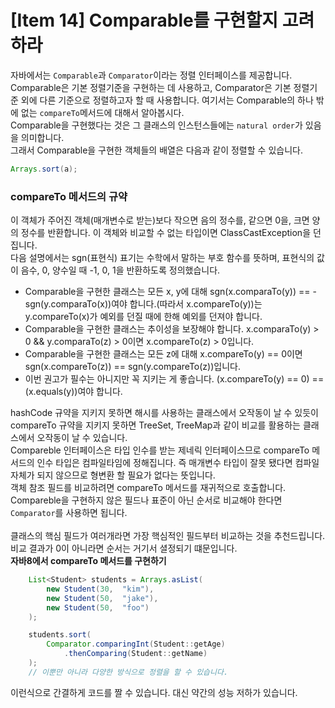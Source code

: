 # [Item 14] Comparable를 구현할지 고려하라
자바에서는 `Comparable`과 `Comparator`이라는 정렬 인터페이스를 제공합니다. Comparable은 기본 정렬기준을 구현하는 데 사용하고, Comparator은 기본 정렬기준 외에 다른 기준으로 정렬하고자 할 때 사용합니다. 여기서는 Comparable의 하나 밖에 없는 `compareTo`메서드에 대해서 알아봅시다.
</br>
Comparable을 구현했다는 것은 그 클래스의 인스턴스들에는 `natural order`가 있음을 의미합니다.</br>
그래서 Comparable을 구현한 객체들의 배열은 다음과 같이 정렬할 수 있습니다.
``` java
Arrays.sort(a);
```

### **compareTo 메서드의 규약**
이 객체가 주어진 객체(매개변수로 받는)보다 작으면 음의 정수를, 같으면 0을, 크면 양의 정수를 반환합니다. 이 객체와 비교할 수 없는 타입이면 ClassCastException을 던집니다.</br>
다음 설명에서는 sgn(표현식) 표기는 수학에서 말하는 부호 함수를 뜻하며, 표현식의 값이 음수, 0, 양수일 때 -1, 0, 1을 반환하도록 정의했습니다. 
- Comparable을 구현한 클래스는 모든 x, y에 대해 sgn(x.comparaTo(y)) == -sgn(y.comparaTo(x))여야 합니다.(따라서 x.compareTo(y))는 y.compareTo(x)가 예외를 던질 때에 한해 예외를 던져야 합니다.
- Comparable을 구현한 클래스는 추이성을 보장해야 합니다. x.comparaTo(y) > 0 && y.comparaTo(z) > 0이면 x.compareTo(z) > 0입니다.
- Comparable을 구현한 클래스는 모든 z에 대해 x.compareTo(y) == 0이면 sgn(x.compareTo(z)) == sgn(y.compareTo(z))입니다.
- 이번 권고가 필수는 아니지만 꼭 지키는 게 좋습니다. (x.compareTo(y) == 0) == (x.equals(y))여야 합니다.

hashCode 규약을 지키지 못하면 해시를 사용하는 클래스에서 오작동이 날 수 있듯이 compareTo 규약을 지키지 못하면 TreeSet, TreeMap과 같이 비교를 활용하는 클래스에서 오작동이 날 수 있습니다.
</br>
Compareble 인터페이스은 타입 인수를 받는 제네릭 인터페이스므로 compareTo 메서드의 인수 타입은 컴파일타임에 정해집니다. 즉 매개변수 타입이 잘못 됐다면 컴파일 자체가 되지 않으므로 형변환 할 필요가 없다는 뜻입니다.</br>
객체 참조 필드를 비교하려면 compareTo 메서드를 재귀적으로 호출합니다. Compareble을 구현하지 않은 필드나 표준이 아닌 순서로 비교해야 한다면 `Comparator`를 사용하면 됩니다.
</br></br>
클래스의 핵심 필드가 여러개라면 가장 핵심적인 필드부터 비교하는 것을 추천드립니다. 비교 결과가 0이 아니라면 순서는 거기서 셜정되기 떄문입니다.</br>
**자바8에서 compareTo 메서드를 구현하기**
``` java
    List<Student> students = Arrays.asList(
        new Student(30,  "kim"),
        new Student(50,  "jake"),
        new Student(50,  "foo")
    );

    students.sort(
        Comparator.comparingInt(Student::getAge)
            .thenComparing(Student::getName)
    );
    // 이뿐만 아니라 다양한 방식으로 정렬을 할 수 있습니다.
```
이런식으로 간결하게 코드를 짤 수 있습니다. 대신 약간의 성능 저하가 있습니다. 



